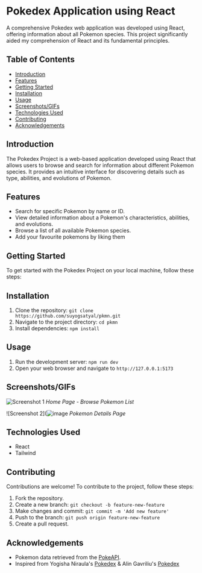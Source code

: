 # Pokedex Application using React

A comprehensive Pokedex web application was developed using React, offering information about all Pokemon species. This project significantly aided my comprehension of React and its fundamental principles.

## Table of Contents

-   [Introduction](https://github.com/suyogsatyal/pkmn#Intruduction)
-   [Features](https://github.com/suyogsatyal/pkmn#Features)
-   [Getting Started](https://github.com/suyogsatyal/pkmn#getting-started)
-   [Installation](https://github.com/suyogsatyal/pkmn#installation)
-   [Usage](https://github.com/suyogsatyal/pkmn#usage)
-   [Screenshots/GIFs](https://github.com/suyogsatyal/pkmn#screenshots-gifs)
-   [Technologies Used](https://github.com/suyogsatyal/pkmn#technologies-used)
-   [Contributing](https://github.com/suyogsatyal/pkmn#contributing)
-   [Acknowledgements](https://github.com/suyogsatyal/pkmn#acknowledgements)

## Introduction

The Pokedex Project is a web-based application developed using React that allows users to browse and search for information about different Pokemon species. It provides an intuitive interface for discovering details such as type, abilities, and evolutions of Pokemon.

## Features

-   Search for specific Pokemon by name or ID.
-   View detailed information about a Pokemon's characteristics, abilities, and evolutions.
-   Browse a list of all available Pokemon species.
-  Add your favourite pokemons by liking them

## Getting Started

To get started with the Pokedex Project on your local machine, follow these steps:

## Installation

1.  Clone the repository: `git clone https://github.com/suyogsatyal/pkmn.git`
2.  Navigate to the project directory: `cd pkmn`
3.  Install dependencies: `npm install`

## Usage

1.  Run the development server: `npm run dev`
2.  Open your web browser and navigate to `http://127.0.0.1:5173`

## Screenshots/GIFs
![Screenshot 1](https://github.com/suyogsatyal/pkmn/assets/62869132/64712878-4423-4d7e-bbd6-77595c7f17ce) _Home Page - Browse Pokemon List_

![Screenshot 2](![image](https://github.com/suyogsatyal/pkmn/assets/62869132/53f2ce2a-8afe-4b20-a57e-d53cde8a72af) _Pokemon Details Page_


## Technologies Used

-   React
-   Tailwind

## Contributing

Contributions are welcome! To contribute to the project, follow these steps:

1.  Fork the repository.
2.  Create a new branch: `git checkout -b feature-new-feature`
3.  Make changes and commit: `git commit -m 'Add new feature'`
4.  Push to the branch: `git push origin feature-new-feature`
5.  Create a pull request.

## Acknowledgements

-   Pokemon data retrieved from the [PokeAPI](https://pokeapi.co/).
-   Inspired from Yogisha Niraula's [Pokedex](https://github.com/YogishaNiraula/POkedex) & Alin Gavriliu's [Pokedex](https://github.com/agavriliu17/pokedex)
